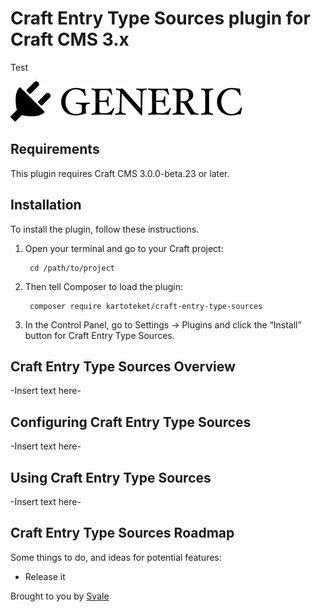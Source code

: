 # Craft Entry Type Sources plugin for Craft CMS 3.x

Test

![Screenshot](resources/img/plugin-logo.png)

## Requirements

This plugin requires Craft CMS 3.0.0-beta.23 or later.

## Installation

To install the plugin, follow these instructions.

1. Open your terminal and go to your Craft project:

        cd /path/to/project

2. Then tell Composer to load the plugin:

        composer require kartoteket/craft-entry-type-sources

3. In the Control Panel, go to Settings → Plugins and click the “Install” button for Craft Entry Type Sources.

## Craft Entry Type Sources Overview

-Insert text here-

## Configuring Craft Entry Type Sources

-Insert text here-

## Using Craft Entry Type Sources

-Insert text here-

## Craft Entry Type Sources Roadmap

Some things to do, and ideas for potential features:

* Release it

Brought to you by [Svale](http://kartoteket.as/)
